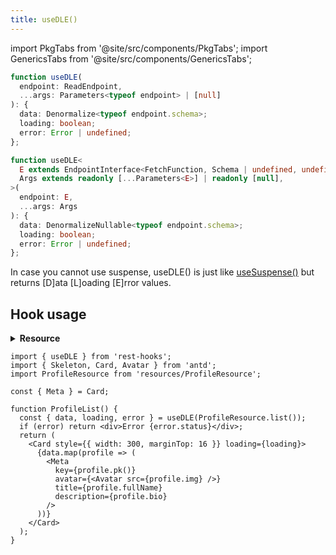 ```yaml
---
title: useDLE()
---
```


import PkgTabs from '@site/src/components/PkgTabs';
import GenericsTabs from '@site/src/components/GenericsTabs';

<GenericsTabs>

```typescript
function useDLE(
  endpoint: ReadEndpoint,
  ...args: Parameters<typeof endpoint> | [null]
): {
  data: Denormalize<typeof endpoint.schema>;
  loading: boolean;
  error: Error | undefined;
};
```

```typescript
function useDLE<
  E extends EndpointInterface<FetchFunction, Schema | undefined, undefined>,
  Args extends readonly [...Parameters<E>] | readonly [null],
>(
  endpoint: E,
  ...args: Args
): {
  data: DenormalizeNullable<typeof endpoint.schema>;
  loading: boolean;
  error: Error | undefined;
};
```

</GenericsTabs>

In case you cannot use suspense, useDLE() is just like [useSuspense()](./useSuspense.md) but returns [D]ata [L]oading [E]rror values.

## Hook usage

<details><summary><b>Resource</b></summary>

```typescript title="resources/ProfileResource.ts"
export default class ProfileResource extends Resource {
  readonly id: number | undefined = undefined;
  readonly img: string = '';
  readonly fullName: string = '';
  readonly bio: string = '';

  pk() {
    return this.id?.toString();
  }
  static urlRoot = '/profiles';
}
```

</details>

```tsx title="ProfileList.tsx"
import { useDLE } from 'rest-hooks';
import { Skeleton, Card, Avatar } from 'antd';
import ProfileResource from 'resources/ProfileResource';

const { Meta } = Card;

function ProfileList() {
  const { data, loading, error } = useDLE(ProfileResource.list());
  if (error) return <div>Error {error.status}</div>;
  return (
    <Card style={{ width: 300, marginTop: 16 }} loading={loading}>
      {data.map(profile => (
        <Meta
          key={profile.pk()}
          avatar={<Avatar src={profile.img} />}
          title={profile.fullName}
          description={profile.bio}
        />
      ))}
    </Card>
  );
}
```
